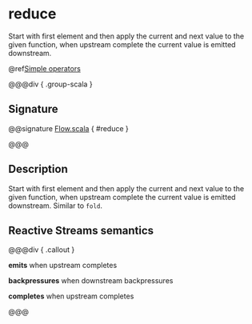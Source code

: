 # reduce

Start with first element and then apply the current and next value to the given function, when upstream complete the current value is emitted downstream.

@ref[Simple operators](../index.md#simple-operators)

@@@div { .group-scala }

## Signature

@@signature [Flow.scala](/akka-stream/src/main/scala/akka/stream/scaladsl/Flow.scala) { #reduce }

@@@

## Description

Start with first element and then apply the current and next value to the given function, when upstream
complete the current value is emitted downstream. Similar to `fold`.

## Reactive Streams semantics

@@@div { .callout }

**emits** when upstream completes

**backpressures** when downstream backpressures

**completes** when upstream completes

@@@

